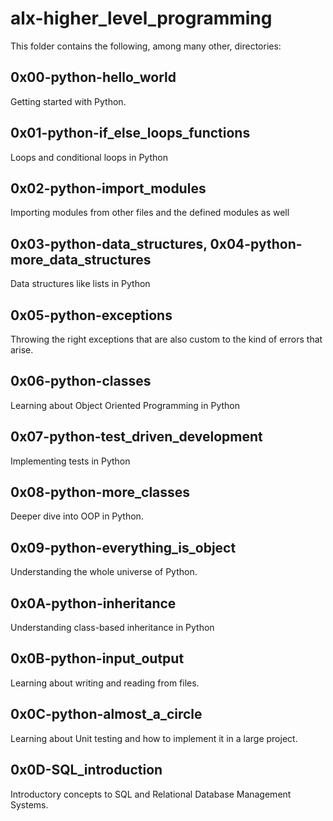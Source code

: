 # alx-higher_level_programming

This folder contains the following, among many other, directories:

## 0x00-python-hello_world

Getting started with Python.

## 0x01-python-if_else_loops_functions

Loops and conditional loops in Python

## 0x02-python-import_modules

Importing modules from other files and the defined modules as well

## 0x03-python-data_structures, 0x04-python-more_data_structures

Data structures like lists in Python

## 0x05-python-exceptions

Throwing the right exceptions that are also custom to the kind of errors that arise.

## 0x06-python-classes

Learning about Object Oriented Programming in Python

## 0x07-python-test_driven_development

Implementing tests in Python

## 0x08-python-more_classes

Deeper dive into OOP in Python.

## 0x09-python-everything_is_object

Understanding the whole universe of Python.

## 0x0A-python-inheritance

Understanding class-based inheritance in Python

## 0x0B-python-input_output

Learning about writing and reading from files.

## 0x0C-python-almost_a_circle

Learning about Unit testing and how to implement it in a large project.

## 0x0D-SQL_introduction

Introductory concepts to SQL and Relational Database Management Systems.
